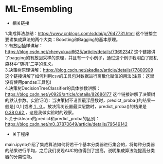 # ML-Emsembling
* 相关链接

1.集成算法总结：https://www.cnblogs.com/sddai/p/7647731.html   这个链接主要讲集成算法的两个大类：Boosting和Bagging的基本原理。<br>
2.有放回抽样详解：https://blog.csdn.net/chenyukuai6625/article/details/73692347   这个链接讲了bagging的有放回采样的原理，并且有一个小例子，通过这个例子我明白了随机森林中“随机”二字的含义。<br>
3.决策树原理讲解：https://blog.csdn.net/akadiao/article/details/77800909   这个链接讲解了如何利用csv的工具包对数据进行离散化赋值的用法(注意：这里没有使用pandas工具包)<br>
4.决策树DecisionTreeClassifier的具体参数讲解：https://blog.csdn.net/y0929/article/details/82686177   这个链接讲解了决策树的默认参数。实验证明：当决策树不设置最深层数时，predict_proba()的结果一般是[ 0,1 ]或者[ 1 , 0 ](二分类)。放决策树设置最深层数时，predict_proba()的结果是[ 0.38,0.62 ](打个比方和)，这是我做实验时的观察。<br>
5.关于sklearn的predict和predict_proba的区别：https://blog.csdn.net/m0_37870649/article/details/79549142   <br>

* 关于程序

main.ipynb介绍了集成算法如何将若干个基本分类器进行集合的，将每种分类器的结果进行平均，之后我们发现AUC的值得到了提高，说明集成算法能提高分类器的分类性能。




   
